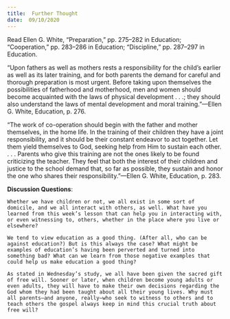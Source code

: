 ```yaml
---
title:  Further Thought
date:  09/10/2020
---
```


Read Ellen G. White, “Preparation,” pp. 275–282 in Education; “Cooperation,” pp. 283–286 in Education; “Discipline,” pp. 287–297 in Education.

“Upon fathers as well as mothers rests a responsibility for the child’s earlier as well as its later training, and for both parents the demand for careful and thorough preparation is most urgent. Before taking upon themselves the possibilities of fatherhood and motherhood, men and women should become acquainted with the laws of physical development . . .; they should also understand the laws of mental development and moral training.”—Ellen G. White, Education, p. 276.

“The work of co-operation should begin with the father and mother themselves, in the home life. In the training of their children they have a joint responsibility, and it should be their constant endeavor to act together. Let them yield themselves to God, seeking help from Him to sustain each other. . . . Parents who give this training are not the ones likely to be found criticizing the teacher. They feel that both the interest of their children and justice to the school demand that, so far as possible, they sustain and honor the one who shares their responsibility.”—Ellen G. White, Education, p. 283.

**Discussion Questions**:

`Whether we have children or not, we all exist in some sort of domicile, and we all interact with others, as well. What have you learned from this week’s lesson that can help you in interacting with, or even witnessing to, others, whether in the place where you live or elsewhere?`

`We tend to view education as a good thing. (After all, who can be against education?) But is this always the case? What might be examples of education’s having been perverted and turned into something bad? What can we learn from those negative examples that could help us make education a good thing?`

`As stated in Wednesday’s study, we all have been given the sacred gift of free will. Sooner or later, when children become young adults or even adults, they will have to make their own decisions regarding the God whom they had been taught about all their young lives. Why must all parents—and anyone, really—who seek to witness to others and to teach others the gospel always keep in mind this crucial truth about free will?`